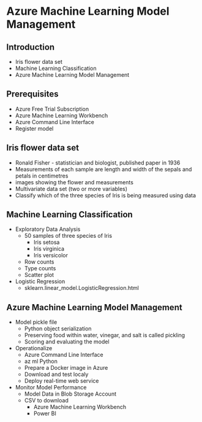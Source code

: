 # Azure Machine Learning Model Management

## Introduction
- Iris flower data set
- Machine Learning Classification
- Azure Machine Learning Model Management

## Prerequisites
- Azure Free Trial Subscription
- Azure Machine Learning Workbench
- Azure Command Line Interface
- Register model

## Iris flower data set
- Ronald Fisher - statistician and biologist, published paper in 1936
- Measurements of each sample are length and width of the sepals and petals in centimetres
- images showing the flower and measurements
- Multivariate data set (two or more variables)
- Classify which of the three species of Iris is being measured using data

## Machine Learning Classification 
- Exploratory Data Analysis
    - 50 samples of three species of Iris 
        - Iris setosa
        - Iris virginica
        - Iris versicolor
    - Row counts
    - Type counts 
    - Scatter plot
- Logistic Regression 
    - sklearn.linear_model.LogisticRegression.html

## Azure Machine Learning Model Management
- Model pickle file
    - Python object serialization
    - Preserving food within water, vinegar, and salt is called pickling
    - Scoring and evaluating the model
- Operationalize
    - Azure Command Line Interface
    - az ml Python
    - Prepare a Docker image in Azure
    - Download and test localy
    - Deploy real-time web service
- Monitor Model Performance
    - Model Data in Blob Storage Account
    - CSV to download 
        - Azure Machine Learning Workbench
        - Power BI

